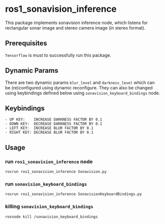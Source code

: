 # ros1_sonavision_inference

This package implements sonavision inference node, which listens for rectangular sonar image and stereo camera image (in stereo format).

## Prerequisites

`Tensorflow` is must to successfully run this package.

## Dynamic Params
There are two dynamic params `blur_level` and `darkness_level` which can be (re)configured using dynamic reconfigure. They can also be changed using keybindings defined below using `sonavision_keyboard_bindings` node.

## Keybindings
```
- UP KEY:    INCREASE DARKNESS FACTOR BY 0.1
- DOWN KEY:  DECREASE DARKNESS FACTOR BY 0.1
- LEFT KEY:  INCREASE BLUR FACTOR BY 0.1
- RIGHT KEY: DECREASE BLUR FACTOR BY 0.1
```

## Usage <a name = "usage"></a>

### run `ros1_sonavision_inference` node
```
rosrun ros1_sonavision_inference Sonavision.py
```

### run `sonavision_keyboard_bindings`
```
rosrun ros1_sonavision_inference SonavisionKeyboardBindings.py
```

### killing `sonavision_keyboard_bindings`
```
rosnode kill /sonavision_keyboard_bindings
```